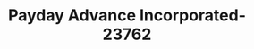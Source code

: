 ---
f_zip-code: 59901
f_state-code: MT
title: Payday Advance Incorporated-23762
f_phone: 406-755-2274
f_city-only: Kalispell
f_address: 1289 N Meridian Rd Kalispell
f_location-unique-id: '23762'
slug: payday-advance-incorporated-23762
updated-on: '2024-05-30T13:46:58.046Z'
created-on: '2024-05-30T13:36:59.803Z'
published-on: '2024-05-30T13:54:32.469Z'
f_city-state: cms/city/kalispell-mt.md
f_company: cms/company/payday-advance-incorporated.md
f_state: cms/state/montana.md
layout: '[payday-loan].html'
tags: payday-loan
---